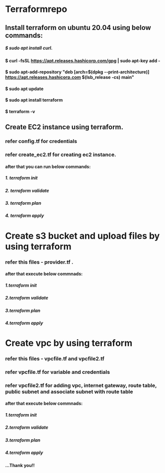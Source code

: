 # Terraformrepo
## Install terraform on ubuntu 20.04 using below commands:
##### $ sudo apt install curl.
#### $ curl -fsSL https://apt.releases.hashicorp.com/gpg | sudo apt-key add -
#### $ sudo apt-add-repository "deb [arch=$(dpkg --print-architecture)] https://apt.releases.hashicorp.com $(lsb_release -cs) main"
#### $ sudo apt update
#### $ sudo apt install terraform
#### $ terraform -v 

## Create EC2 instance using terraform.
### refer config.tf for credentials
### refer create_ec2.tf for creating ec2 instance.
#### after that you can run below commands:
##### 1. terraform init
##### 2. terraform validate
##### 3. terraform plan
##### 4. terraform apply

# Create s3 bucket and upload files by using terraform
### refer this files - provider.tf .
#### after that execute below commnads:
##### 1.terraform init
##### 2.terraform validate
##### 3.terraform plan
##### 4.terraform apply


# Create vpc by using terraform
### refer this files - vpcfile.tf and vpcfile2.tf
### refer vpcfile.tf for variable and credentials
### refer vpcfile2.tf for adding vpc, internet gateway, route table, public subnet and associate subnet with route table
#### after that execute below commnads:
##### 1.terraform init
##### 2.terraform validate
##### 3.terraform plan
##### 4.terraform apply

#### ...Thank you!!

